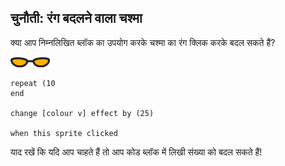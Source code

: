 ## चुनौती: रंग बदलने वाला चश्मा
क्या आप निम्नलिखित ब्लॉक का उपयोग करके चश्मा का रंग क्लिक करके बदल सकते हैं?

![चश्मा स्प्राइट](images/sunglasses-sprite.png)

```blocks3
repeat (10
end

change [colour v] effect by (25)

when this sprite clicked
```

याद रखें कि यदि आप चाहते हैं तो आप कोड ब्लॉक में लिखी संख्या को बदल सकते हैं!
